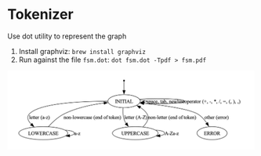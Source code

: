 # Tokenizer

Use dot utility to represent the graph
1. Install graphviz: `brew install graphviz`
2. Run against the file `fsm.dot`: `dot fsm.dot -Tpdf > fsm.pdf` 

![img.png](res/img.png)